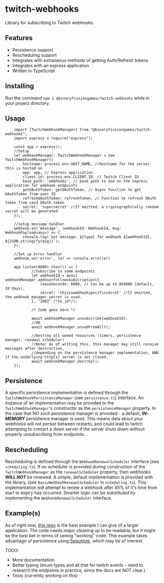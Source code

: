 # twitch-webhooks

Library for subscribing to Twitch webhooks.

## Features
- Persistence support
- Rescheduling support
- Integrates with extraneous methods of getting Auth/Refresh tokens
- Integrates with an express application
- Written in TypeScript
## Installing
Run the command
`npm i @binaryfissiongames/twitch-webhooks`
 while in your project directory.
## Usage
```
    import {TwitchWebhookManager} from "@binaryfissiongames/twitch-webhooks";
    import express = require("express");

    const app = express();
    //Setup
    let webhookManager: TwitchWebhookManager = new TwitchWebhookManager({
        hostname: process.env.HOST_NAME, //Hostname for the server this is hosted on
        app: app, // Express application
        client_id: process.env.CLIENT_ID, // Twitch Client ID 
        base_path: 'webhooks', // base path to use on the express application for webhook endpoints
        getOAuthToken: getOAuthToken, // Async function to get OAuthToken from user ID
        refreshOAuthToken: refreshToken, // Function to refresh OAuth token from said OAuth token
        secret: 'supersecret' //If omitted, a cryptographically random secret will be generated
    });
    
    //setup message handler
    webhook.on('message', (webhookId: WebhookId, msg: WebhookPayload<any>) => {
        console.log(`Got message: ${type} for webhook ${webhookId}, ${JSON.stringify(msg)}`);
    });
    
    //Set up error handler
    webhook.on('error', (e) => console.error(e))
    
    app.listen(8080).then(() => {
            //Subscribe to some endpoints
            let webhookId = await webhookManager.addUserFollowsSubscription({
                leaseSeconds: 6000, // Can be up to 864000 (default, 10 days),
                secret: 'thisiswebhookspecificsecret' //If omitted, the webhook manager secret is used.
            }, "1002" /*to_id*/);
            
            /* Code goes here */
            
            await webhookManager.unsubscribe(webhookId);
            //OR
            await webhookManager.unsubFromAll();
            
            //Destroy all owned resources (timers, persistence manager, renewal scheduler)
            //Note: As of writing this, this manager may still receive messages after destruction,
            //depending on the persistence manager implementation, AND if the underlying http(s) server is not closed.
            await webhookManager.destroy();
    });
```

## Persistence
A specific persistence implementation is defined through the `TwitchWebhookPersistenceManager` (see `persistence.ts`) interface.
An instance of an implementation may be provided to the `TwitchWebhookManager`'s constructor as the `persistenceManager` property.
In the case that NO such persistence manager is provided - a default, ***IN-MEMORY*** persistence manager is used. This means data about your
webhooks will not persist between restarts, and could lead to twitch attempting to contact a down server
if the server shuts down without properly unsubscribing from endpoints.

## Rescheduling
Rescheduling is defined through the `WebhookRenewalScheduler` interface (see `scheduling.ts`).
If no scheduler is provided during construction of the `TwitchWebhookManager` as the `renewalScheduler` property,
then webhooks ***WILL NOT*** be renewed. A simple, default implementation is provided with the library,
(see `BasicWebhookRenewalScheduler` in `scheduling.ts`). This implementation will attempt to renew a webhook
after 85% of it's time from start to expiry has occurred. Smarter logic can be substituted by implementing
the `WebhookRenewalScheduler` interface.

## Example(s)

As of right now, [this repo](https://github.com/Denu8thell/twitch-webhooks-test) is the best example
I can give of a larger application. The code needs major cleaning up to be readable, but it might be the best bet in terms
of seeing "working" code. This example takes advantage of persistence using [Sequelize](https://github.com/sequelize/sequelize), which may be of
interest.

TODO: 
- More documentation
- Better typing (enum types and all that for twitch events - need to research the endpoints in practice, since the docs are NOT clear.)
- Tests (currently working on this)